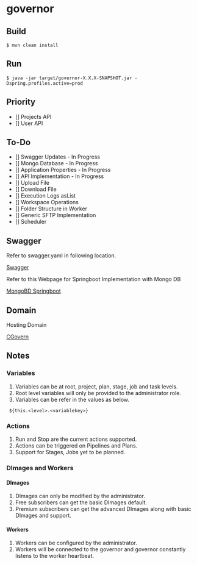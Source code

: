 # governor



## Build

```
$ mvn clean install
```

## Run

```
$ java -jar target/governor-X.X.X-SNAPSHOT.jar -Dspring.profiles.active=prod
```

## Priority

- [] Projects API
- [] User API

## To-Do

- [] Swagger Updates - In Progress
- [] Mongo Database - In Progress
- [] Application Properties - In Progress
- [] API Implementation - In Progress
- [] Upload File
- [] Download File
- [] Execution Logs asList
- [] Workspace Operations
- [] Folder Structure in Worker
- [] Generic SFTP Implementation
- [] Scheduler


## Swagger

Refer to swagger.yaml in following location.

[Swagger](https://github.com/ravivamsi/governor/blob/master/swagger.yaml)

Refer to this Webpage for Springboot Implementation with Mongo DB

[MongoBD Springboot](https://www.journaldev.com/18156/spring-boot-mongodb)


## Domain

Hosting Domain

[CGovern](www.cgovern.com)

## Notes

### Variables
1. Variables can be at root, project, plan, stage, job and task levels.
2. Root level variables will only be provided to the administrator role.
3. Variables can be refer in the values as below.

```
 ${this.<level>.<variablekey>}
```


### Actions
1. Run and Stop are the current actions supported.
2. Actions can be triggered on Pipelines and Plans.
3. Support for Stages, Jobs yet to be planned.


### DImages and Workers

#### DImages
1. DImages can only be modified by the administrator.
2. Free subscribers can get the basic DImages default.
3. Premium subscribers can get the advanced DImages along with basic DImages and support.

#### Workers
1. Workers can be configured by the administrator.
2. Workers will be connected to the governor and governor constantly listens to the worker heartbeat.
